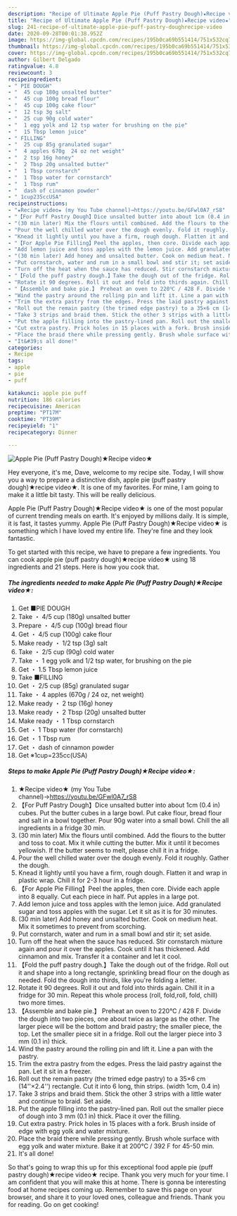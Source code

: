 ```yaml
---
description: "Recipe of Ultimate Apple Pie (Puff Pastry Dough)★Recipe video★"
title: "Recipe of Ultimate Apple Pie (Puff Pastry Dough)★Recipe video★"
slug: 241-recipe-of-ultimate-apple-pie-puff-pastry-doughrecipe-video
date: 2020-09-28T00:01:38.952Z
image: https://img-global.cpcdn.com/recipes/195b0ca69b551414/751x532cq70/apple-pie-puff-pastry-dough★recipe-video★-recipe-main-photo.jpg
thumbnail: https://img-global.cpcdn.com/recipes/195b0ca69b551414/751x532cq70/apple-pie-puff-pastry-dough★recipe-video★-recipe-main-photo.jpg
cover: https://img-global.cpcdn.com/recipes/195b0ca69b551414/751x532cq70/apple-pie-puff-pastry-dough★recipe-video★-recipe-main-photo.jpg
author: Gilbert Delgado
ratingvalue: 4.8
reviewcount: 3
recipeingredient:
- " PIE DOUGH"
- "  45 cup 180g unsalted butter"
- "  45 cup 100g bread flour"
- "  45 cup 100g cake flour"
- "  12 tsp 3g salt"
- "  25 cup 90g cold water"
- "  1 egg yolk and 12 tsp water for brushing on the pie"
- "  15 Tbsp lemon juice"
- " FILLING"
- "  25 cup 85g granulated sugar"
- "  4 apples 670g  24 oz net weight"
- "  2 tsp 16g honey"
- "  2 Tbsp 20g unsalted butter"
- "  1 Tbsp cornstarch"
- "  1 Tbsp water for cornstarch"
- "  1 Tbsp rum"
- "  dash of cinnamon powder"
- " 1cup235ccUSA"
recipeinstructions:
- "★Recipe video★ (my You Tube channel)→https://youtu.be/GFwl0A7_rS8"
- "【For Puff Pastry Dough】Dice unsalted butter into about 1cm (0.4 in) cubes. Put the butter cubes in a large bowl. Put cake flour, bread flour and salt in a bowl together. Pour 90g water into a small bowl. Chill the all ingredients in a fridge 30 min."
- "(30 min later) Mix the flours until combined. Add the flours to the butter and toss to coat. Mix it while cutting the butter. Mix it until it becomes yellowish. If the butter seems to melt, please chill it in a fridge."
- "Pour the well chilled water over the dough evenly. Fold it roughly. Gather the dough."
- "Knead it lightly until you have a firm, rough dough. Flatten it and wrap in plastic wrap. Chill it for 2-3 hour in a fridge."
- "【For Apple Pie Filling】Peel the apples, then core. Divide each apple into 8 equally. Cut each piece in half. Put apples in a large pot."
- "Add lemon juice and toss apples with the lemon juice. Add granulated sugar and toss apples with the sugar. Let it sit as it is for 30 minutes."
- "(30 min later) Add honey and unsalted butter. Cook on medium heat. Mix it sometimes to prevent from scorching."
- "Put cornstarch, water and rum in a small bowl and stir it; set aside."
- "Turn off the heat when the sauce has reduced. Stir cornstarch mixture again and pour it over the apples. Cook until it has thickened. Add cinnamon and mix. Transfer it a container and let it cool."
- "【Fold the puff pastry dough.】Take the dough out of the fridge. Roll out it and shape into a long rectangle, sprinkling bread flour on the dough as needed. Fold the dough into thirds, like you&#39;re folding a letter."
- "Rotate it 90 degrees. Roll it out and fold into thirds again. Chill it in a fridge for 30 min. Repeat this whole process (roll, fold,roll, fold, chill) two more times."
- "【Assemble and bake pie.】 Preheat an oven to 220℃ / 428 F. Divide the dough into two pieces, one about twice as large as the other. The larger piece will be the bottom and braid pastry; the smaller piece, the top. Let the smaller piece sit in a fridge. Roll out the larger piece into 3 mm (0.1 in) thick."
- "Wind the pastry around the rolling pin and lift it. Line a pan with the pastry."
- "Trim the extra pastry from the edges. Press the laid pastry against the pan. Let it sit in a freezer."
- "Roll out the remain pastry (the trimed edge pastry) to a 35×6 cm (14&#39;&#39;×2.4&#39;&#39;) rectangle. Cut it into 6 long, thin strips. (width 1cm, 0.4 in)"
- "Take 3 strips and braid them. Stick the other 3 strips with a little water and continue to braid. Set aside."
- "Put the apple filling into the pastry-lined pan. Roll out the smaller piece of dough into 3 mm (0.1 in) thick. Place it over the filling."
- "Cut extra pastry. Prick holes in 15 places with a fork. Brush inside of edge with egg yolk and water mixture."
- "Place the braid there while pressing gently. Brush whole surface with egg yolk and water mixture. Bake it at 200℃ / 392 F for 45-50 min."
- "It&#39;s all done!"
categories:
- Recipe
tags:
- apple
- pie
- puff

katakunci: apple pie puff 
nutrition: 186 calories
recipecuisine: American
preptime: "PT17M"
cooktime: "PT39M"
recipeyield: "1"
recipecategory: Dinner

---
```



![Apple Pie (Puff Pastry Dough)★Recipe video★](https://img-global.cpcdn.com/recipes/195b0ca69b551414/751x532cq70/apple-pie-puff-pastry-dough★recipe-video★-recipe-main-photo.jpg)

Hey everyone, it's me, Dave, welcome to my recipe site. Today, I will show you a way to prepare a distinctive dish, apple pie (puff pastry dough)★recipe video★. It is one of my favorites. For mine, I am going to make it a little bit tasty. This will be really delicious.



Apple Pie (Puff Pastry Dough)★Recipe video★ is one of the most popular of current trending meals on earth. It's enjoyed by millions daily. It is simple, it is fast, it tastes yummy. Apple Pie (Puff Pastry Dough)★Recipe video★ is something which I have loved my entire life. They're fine and they look fantastic.


To get started with this recipe, we have to prepare a few ingredients. You can cook apple pie (puff pastry dough)★recipe video★ using 18 ingredients and 21 steps. Here is how you cook that.

##### The ingredients needed to make Apple Pie (Puff Pastry Dough)★Recipe video★:

1. Get  ■PIE DOUGH
1. Take  ・ 4/5 cup (180g) unsalted butter
1. Prepare  ・ 4/5 cup (100g) bread flour
1. Get  ・ 4/5 cup (100g) cake flour
1. Make ready  ・ 1/2 tsp (3g) salt
1. Take  ・ 2/5 cup (90g) cold water
1. Take  ・ 1 egg yolk and 1/2 tsp water, for brushing on the pie
1. Get  ・ 1.5 Tbsp lemon juice
1. Take  ■FILLING
1. Get  ・ 2/5 cup (85g) granulated sugar
1. Take  ・ 4 apples (670g / 24 oz, net weight)
1. Make ready  ・ 2 tsp (16g) honey
1. Make ready  ・ 2 Tbsp (20g) unsalted butter
1. Make ready  ・ 1 Tbsp cornstarch
1. Get  ・ 1 Tbsp water (for cornstarch)
1. Get  ・ 1 Tbsp rum
1. Get  ・ dash of cinnamon powder
1. Get  ※1cup=235cc(USA)




##### Steps to make Apple Pie (Puff Pastry Dough)★Recipe video★:

1. ★Recipe video★ (my You Tube channel)→https://youtu.be/GFwl0A7_rS8
1. 【For Puff Pastry Dough】Dice unsalted butter into about 1cm (0.4 in) cubes. Put the butter cubes in a large bowl. Put cake flour, bread flour and salt in a bowl together. Pour 90g water into a small bowl. Chill the all ingredients in a fridge 30 min.
1. (30 min later) Mix the flours until combined. Add the flours to the butter and toss to coat. Mix it while cutting the butter. Mix it until it becomes yellowish. If the butter seems to melt, please chill it in a fridge.
1. Pour the well chilled water over the dough evenly. Fold it roughly. Gather the dough.
1. Knead it lightly until you have a firm, rough dough. Flatten it and wrap in plastic wrap. Chill it for 2-3 hour in a fridge.
1. 【For Apple Pie Filling】Peel the apples, then core. Divide each apple into 8 equally. Cut each piece in half. Put apples in a large pot.
1. Add lemon juice and toss apples with the lemon juice. Add granulated sugar and toss apples with the sugar. Let it sit as it is for 30 minutes.
1. (30 min later) Add honey and unsalted butter. Cook on medium heat. Mix it sometimes to prevent from scorching.
1. Put cornstarch, water and rum in a small bowl and stir it; set aside.
1. Turn off the heat when the sauce has reduced. Stir cornstarch mixture again and pour it over the apples. Cook until it has thickened. Add cinnamon and mix. Transfer it a container and let it cool.
1. 【Fold the puff pastry dough.】Take the dough out of the fridge. Roll out it and shape into a long rectangle, sprinkling bread flour on the dough as needed. Fold the dough into thirds, like you&#39;re folding a letter.
1. Rotate it 90 degrees. Roll it out and fold into thirds again. Chill it in a fridge for 30 min. Repeat this whole process (roll, fold,roll, fold, chill) two more times.
1. 【Assemble and bake pie.】 Preheat an oven to 220℃ / 428 F. Divide the dough into two pieces, one about twice as large as the other. The larger piece will be the bottom and braid pastry; the smaller piece, the top. Let the smaller piece sit in a fridge. Roll out the larger piece into 3 mm (0.1 in) thick.
1. Wind the pastry around the rolling pin and lift it. Line a pan with the pastry.
1. Trim the extra pastry from the edges. Press the laid pastry against the pan. Let it sit in a freezer.
1. Roll out the remain pastry (the trimed edge pastry) to a 35×6 cm (14&#39;&#39;×2.4&#39;&#39;) rectangle. Cut it into 6 long, thin strips. (width 1cm, 0.4 in)
1. Take 3 strips and braid them. Stick the other 3 strips with a little water and continue to braid. Set aside.
1. Put the apple filling into the pastry-lined pan. Roll out the smaller piece of dough into 3 mm (0.1 in) thick. Place it over the filling.
1. Cut extra pastry. Prick holes in 15 places with a fork. Brush inside of edge with egg yolk and water mixture.
1. Place the braid there while pressing gently. Brush whole surface with egg yolk and water mixture. Bake it at 200℃ / 392 F for 45-50 min.
1. It&#39;s all done!




So that's going to wrap this up for this exceptional food apple pie (puff pastry dough)★recipe video★ recipe. Thank you very much for your time. I am confident that you will make this at home. There is gonna be interesting food at home recipes coming up. Remember to save this page on your browser, and share it to your loved ones, colleague and friends. Thank you for reading. Go on get cooking!
